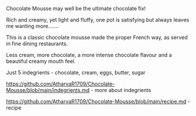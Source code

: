 Chocolate Mousse may well be the ultimate chocolate fix! 

Rich and creamy, yet light and fluffy, one pot is satisfying but always leaves me wanting more…….

This is a classic chocolate mousse made the proper French way, as served in fine dining restaurants. 

Less cream, more chocolate, a more intense chocolate flavour and a beautiful creamy mouth feel.

Just 5 indegrients - 
    chocolate, 
    cream, 
    eggs, 
    butter, 
    sugar
   
   https://github.com/AtharvaR1709/Chocolate-Mousse/blob/main/indegrients.md - more about indegrients
   
   https://github.com/AtharvaR1709/Chocolate-Mousse/blob/main/recipe.md - recipe
